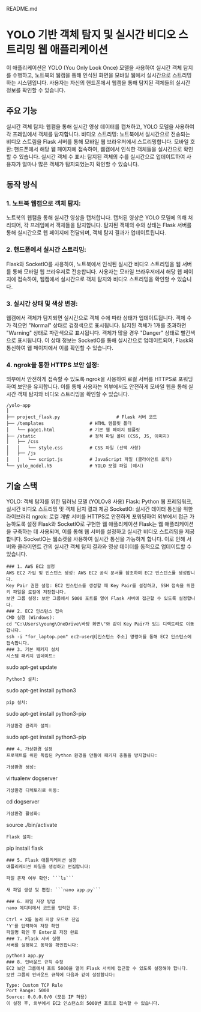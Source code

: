 README.md
# YOLO 기반 객체 탐지 및 실시간 비디오 스트리밍 웹 애플리케이션
이 애플리케이션은 YOLO (You Only Look Once) 모델을 사용하여 실시간 객체 탐지를 수행하고, 노트북의 웹캠을 통해 인식된 화면을 모바일 웹에서 실시간으로 스트리밍하는 시스템입니다. 사용자는 자신의 핸드폰에서 웹캠을 통해 탐지된 객체들의 실시간 정보를 확인할 수 있습니다.


## 주요 기능
실시간 객체 탐지: 웹캠을 통해 실시간 영상 데이터를 캡처하고, YOLO 모델을 사용하여 각 프레임에서 객체를 탐지합니다.
비디오 스트리밍: 노트북에서 실시간으로 전송되는 비디오 스트림을 Flask 서버를 통해 모바일 웹 브라우저에서 스트리밍합니다.
모바일 호환: 핸드폰에서 해당 웹 페이지에 접속하여, 웹캠에서 인식한 객체들을 실시간으로 확인할 수 있습니다.
실시간 객체 수 표시: 탐지된 객체의 수를 실시간으로 업데이트하여 사용자가 얼마나 많은 객체가 탐지되었는지 확인할 수 있습니다.

## 동작 방식
### 1. 노트북 웹캠으로 객체 탐지:

노트북의 웹캠을 통해 실시간 영상을 캡처합니다.
캡처된 영상은 YOLO 모델에 의해 처리되어, 각 프레임에서 객체들을 탐지합니다.
탐지된 객체의 수와 상태는 Flask 서버를 통해 실시간으로 웹 페이지에 전달되며, 객체 탐지 결과가 업데이트됩니다.

### 2. 핸드폰에서 실시간 스트리밍:

Flask와 SocketIO를 사용하여, 노트북에서 인식된 실시간 비디오 스트리밍을 웹 서버를 통해 모바일 웹 브라우저로 전송합니다.
사용자는 모바일 브라우저에서 해당 웹 페이지에 접속하여, 웹캠에서 실시간으로 객체 탐지와 비디오 스트리밍을 확인할 수 있습니다.

### 3. 실시간 상태 및 색상 변경:

웹캠에서 객체가 탐지되면 실시간으로 객체 수에 따라 상태가 업데이트됩니다.
객체 수가 적으면 "Normal" 상태로 검정색으로 표시됩니다.
탐지된 객체가 1개를 초과하면 "Warning" 상태로 파란색으로 표시됩니다.
객체가 많을 경우 "Danger" 상태로 빨간색으로 표시됩니다.
이 상태 정보는 SocketIO를 통해 실시간으로 업데이트되며, Flask와 통신하여 웹 페이지에서 이를 확인할 수 있습니다.

### 4. ngrok을 통한 HTTPS 보안 설정:
외부에서 안전하게 접속할 수 있도록 ngrok을 사용하여 로컬 서버를 HTTPS로 포워딩하여 보안을 유지합니다.
이를 통해 사용자는 외부에서도 안전하게 모바일 웹을 통해 실시간 객체 탐지와 비디오 스트리밍을 확인할 수 있습니다.

```
/yolo-app
│
├── project_flask.py                     # Flask 서버 코드
├── /templates                 # HTML 템플릿 폴더
│   └── page1.html             # 기본 웹 페이지 템플릿
├── /static                    # 정적 파일 폴더 (CSS, JS, 이미지)
│   ├── /css
│   │   └── style.css          # CSS 파일 (선택 사항)
│   ├── /js
│   │   └── script.js          # JavaScript 파일 (클라이언트 로직)
└── yolo_model.h5              # YOLO 모델 파일 (예시)
```

## 기술 스택
YOLO: 객체 탐지를 위한 딥러닝 모델 (YOLOv8 사용)
Flask: Python 웹 프레임워크, 실시간 비디오 스트리밍 및 객체 탐지 결과 제공
SocketIO: 실시간 데이터 통신을 위한 라이브러리
ngrok: 로컬 개발 서버를 HTTPS로 안전하게 포워딩하여 외부에서 접근 가능하도록 설정
Flask와 SocketIO로 구현한 웹 애플리케이션
Flask는 웹 애플리케이션을 구축하는 데 사용되며, 이를 통해 웹 서버를 설정하고 실시간 비디오 스트리밍을 제공합니다.
SocketIO는 웹소켓을 사용하여 실시간 통신을 가능하게 합니다. 이로 인해 서버와 클라이언트 간의 실시간 객체 탐지 결과와 영상 데이터를 동적으로 업데이트할 수 있습니다.

```
### 1. AWS EC2 설정
AWS EC2 가입 및 인스턴스 생성: AWS EC2 공식 문서를 참조하여 EC2 인스턴스를 생성합니다.
Key Pair 권한 설정: EC2 인스턴스를 생성할 때 Key Pair를 설정하고, SSH 접속을 위한 키 파일을 로컬에 저장합니다.
보안 그룹 설정: 보안 그룹에서 5000 포트를 열어 Flask 서버에 접근할 수 있도록 설정합니다.
### 2. EC2 인스턴스 접속
CMD 실행 (Windows):
cd "C:\Users\young\OneDrive\바탕 화면\"와 같이 Key Pair가 있는 디렉토리로 이동합니다.
ssh -i "for_laptop.pem" ec2-user@[인스턴스 주소] 명령어를 통해 EC2 인스턴스에 접속합니다.
### 3. 기본 패키지 설치
시스템 패키지 업데이트:
```
sudo apt-get update
```
Python3 설치:
```
sudo apt-get install python3
```
pip 설치:
```
sudo apt-get install python3-pip
```
가상환경 관리자 설치:
```
sudo apt-get install python3-pip
```
### 4. 가상환경 설정
프로젝트를 위한 독립된 Python 환경을 만들어 패키지 충돌을 방지합니다:

가상환경 생성:
```
virtualenv dogserver
```
가상환경 디렉토리로 이동:
```
cd dogserver
```
가상환경 활성화:
```
source ./bin/activate
```
Flask 설치:
```
pip install flask
```
### 5. Flask 애플리케이션 설정
애플리케이션 파일을 생성하고 편집합니다:

파일 존재 여부 확인: ```ls```

새 파일 생성 및 편집: ```nano app.py```

### 6. 파일 저장 방법
nano 에디터에서 코드를 입력한 후:

Ctrl + X를 눌러 저장 모드로 진입
'Y'를 입력하여 저장 확인
파일명 확인 후 Enter로 저장 완료
### 7. Flask 서버 실행
서버를 실행하고 동작을 확인합니다:

python3 app.py
### 8. 인바운드 규칙 수정
EC2 보안 그룹에서 포트 5000을 열어 Flask 서버에 접근할 수 있도록 설정해야 합니다.
보안 그룹의 인바운드 규칙에 다음과 같이 설정합니다:

Type: Custom TCP Rule
Port Range: 5000
Source: 0.0.0.0/0 (모든 IP 허용)
이 설정 후, 외부에서 EC2 인스턴스의 5000번 포트로 접속할 수 있습니다.
